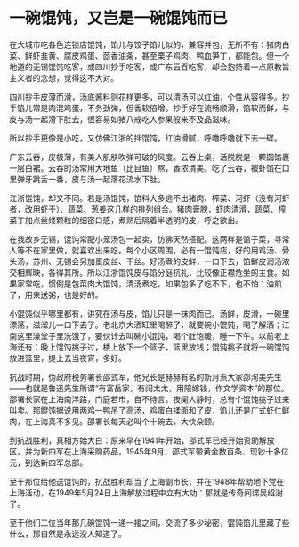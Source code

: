 # 一碗馄饨，又岂是一碗馄饨而已

在大城市吃各色连锁店馄饨，馅儿与饺子馅儿似的，兼容并包，无所不有：猪肉白菜、鲜虾韭黄、腐皮鸡蛋、茴香油条，甚至栗子鸡肉、鸭血笋丁，都能包。但一个地道的无锡馄饨吃客，或四川抄手吃客，或广东云吞吃客，却会抱持着一点原教旨主义者的念想，觉得这不大对。 

四川抄手皮薄而滑，汤底酱料则花样更多，可以清汤可以红油，个性从容得多。抄手馅儿常是肉混鸡蛋，不务劲弹，但香软倍增。抄手好在流畅顺滑，馅软而鲜，与皮与汤一起滑下肚去，很容易如猪八戒吃人参果般来不及品滋味。 

所以抄手更像是小吃，又仿佛江浙的拌馄饨，红油滑腻，呼噜呼噜就下去一碟。 

广东云吞，皮极薄，有美人肌肤吹弹可破的风度。云吞上桌，活脱脱是一颗圆馅裹一层白裙。云吞的汤常用大地鱼（比目鱼）熬，香浓清美。吃了云吞，被虾馅在口里弹牙跳舌一番，皮与汤一起落花流水下肚。 

江浙馄饨，却又不同。若是汤馄饨，馅料大多逃不出猪肉、榨菜、河虾（没有河虾者，改用虾干）、蔬菜、葱姜这几样的排列组合。猪肉膏腴，虾肉清滑，蔬菜、榨菜丁加点丝缕颗粒的细密口感，煮熟后隔着半透明的皮，呼之欲出。 

在我故乡无锡，馄饨常配小笼汤包一起卖，仿佛天然搭配。这两样是馆子菜，寻常人等不在家里做，就喜欢出来吃。每个小区周围，必有一馄饨店，好的用鸡汤、骨头汤，苏州、无锡会另加蛋皮丝、干丝。好汤煮的皮鲜，一口下去，馅鲜皮润汤浓交相辉映，各得其所。所以江浙馄饨皮与馅分庭抗礼，比较像正襟危坐的主食。如果家常吃，惯例是包菜肉大馄饨，清汤煮吃，如果包多了吃不下，也不怕：油煎了，用来送粥，也是好的。 

小馄饨似乎哪里都有，讲究在汤与皮，馅儿只是一抹肉而已。汤鲜，皮滑，一碗里漂荡，滋溜儿一口下去了。老北京大酒缸里喝醉了，就要碗小馄饨，喝了解酒；江南这里澡堂子里洗饿了，要伙计去叫碗小馄饨，喝个肚饱暖，睡一下午。以前老上海还有：晚上馄饨挑子过，楼上放下一个篮子，篮里放钱；馄饨挑子就将一碗馄饨放进篮里，提上去当夜宵，多好。 

抗战时期，伪政府税务署长邵式军，他兄长是赫赫有名的新月派大家邵洵美先生——也就是鲁迅先生所谓“有富岳家，有阔太太，用陪嫁钱，作文学资本”的那位。邵署长家在上海南洋路，门庭若市，自不待言。夜阑人静时，总有个馄饨挑子过来叫卖。那餛饨据说用两鸡一鸭吊了高汤，鸡蛋白揉面和了皮，馅儿还是广式虾仁鲜肉，在上海真不多见。邵署长每天必叫个十碗去，大快朵颐。 

到抗战胜利，真相方始大白：原来早在1941年开始，邵式军已经开始资助解放区，并为新四军在上海采购药品，1945年9月，邵式军带黄金数百条、现钞十多亿元，到达新四军总部。 

至于那位给他送馄饨的，抗战胜利却当了上海副市长，并在1948年帮助地下党在上海活动，在1949年5月24日上海解放过程中立有大功：那就是传奇间谍吴绍澍了。 

至于他们二位当年那几碗馄饨一递一接之间，交流了多少秘密，馄饨馅儿里藏了些什么，那自然是永远没人知道了。